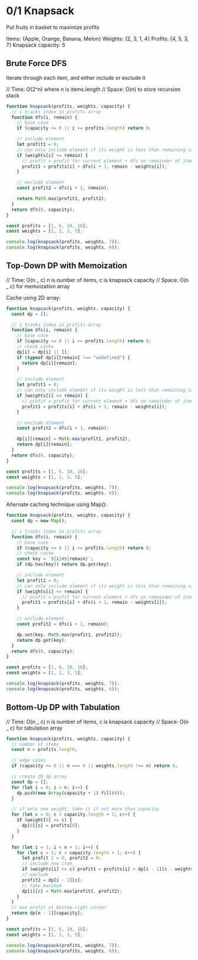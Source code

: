 # 0/1 Knapsack

Put fruits in basket to maximize profits

Items: {Apple, Orange, Banana, Melon}
Weights: {2, 3, 1, 4}
Profits: {4, 5, 3, 7}
Knapsack capacity: 5

## Brute Force DFS

Iterate through each item, and either include or exclude it

// Time: O(2^n) where n is items.length
// Space: O(n) to store recursion stack

```js
function knapsack(profits, weights, capacity) {
  // i tracks index in profits array
  function dfs(i, remain) {
    // base case
    if (capacity <= 0 || i >= profits.length) return 0;

    // include element
    let profit1 = 0;
    // can only include element if its weight is less than remaining capacity
    if (weights[i] <= remain) {
      // profit = profit for current element + dfs on remainder of items
      profit1 = profits[i] + dfs(i + 1, remain - weights[i]);
    }

    // exclude element
    const profit2 = dfs(i + 1, remain);

    return Math.max(profit1, profit2);
  }
  return dfs(0, capacity);
}

const profits = [1, 6, 10, 16];
const weights = [1, 2, 3, 5];

console.log(knapsack(profits, weights, 7));
console.log(knapsack(profits, weights, 6));
```

## Top-Down DP with Memoization

// Time: O(n _ c) n is number of items, c is knapsack capacity
// Space: O(n _ c) for memoization array

Cache using 2D array:

```js
function knapsack(profits, weights, capacity) {
  const dp = [];

  // i tracks index in profits array
  function dfs(i, remain) {
    // base case
    if (capacity <= 0 || i >= profits.length) return 0;
    // check cache
    dp[i] = dp[i] || [];
    if (typeof dp[i][remain] !== "undefined") {
      return dp[i][remain];
    }

    // include element
    let profit1 = 0;
    // can only include element if its weight is less than remaining capacity
    if (weights[i] <= remain) {
      // profit = profit for current element + dfs on remainder of items
      profit1 = profits[i] + dfs(i + 1, remain - weights[i]);
    }

    // exclude element
    const profit2 = dfs(i + 1, remain);

    dp[i][remain] = Math.max(profit1, profit2);
    return dp[i][remain];
  }
  return dfs(0, capacity);
}

const profits = [1, 6, 10, 16];
const weights = [1, 2, 3, 5];

console.log(knapsack(profits, weights, 7));
console.log(knapsack(profits, weights, 6));
```

Alternate caching technique using Map():

```js
function knapsack(profits, weights, capacity) {
  const dp = new Map();

  // i tracks index in profits array
  function dfs(i, remain) {
    // base case
    if (capacity <= 0 || i >= profits.length) return 0;
    // check cache
    const key = `${i}#${remain}`;
    if (dp.has(key)) return dp.get(key);

    // include element
    let profit1 = 0;
    // can only include element if its weight is less than remaining capacity
    if (weights[i] <= remain) {
      // profit = profit for current element + dfs on remainder of items
      profit1 = profits[i] + dfs(i + 1, remain - weights[i]);
    }

    // exclude element
    const profit2 = dfs(i + 1, remain);

    dp.set(key, Math.max(profit1, profit2));
    return dp.get(key);
  }
  return dfs(0, capacity);
}

const profits = [1, 6, 10, 16];
const weights = [1, 2, 3, 5];

console.log(knapsack(profits, weights, 7));
console.log(knapsack(profits, weights, 6));
```

## Bottom-Up DP with Tabulation

// Time: O(n _ c) n is number of items, c is knapsack capacity
// Space: O(n _ c) for tabulation array

```js
function knapsack(profits, weights, capacity) {
  // number of items
  const n = profits.length;

  // edge cases
  if (capacity <= 0 || n === 0 || weights.length !== n) return 0;

  // create 2D dp array
  const dp = [];
  for (let i = 0; i < n; i++) {
    dp.push(new Array(capacity + 1).fill(0));
  }

  // if only one weight, take it if not more than capacity
  for (let c = 0; c < capacity.length + 1; c++) {
    if (weight[0] <= c) {
      dp[0][c] = profits[0];
    }
  }

  for (let i = 1; i < n + 1; i++) {
    for (let c = 1; c < capacity.length + 1; c++) {
      let profit 1 = 0, profit2 = 0;
      // include new item
      if (weights[i] <= c) profit1 = profits[i] + dp[i - 1][c - weights[i]];
      // exclude
      profit2 = dp[i - 1][c];
      // take maximum
      dp[i][c] = Math.max(profit1, profit2);
    }
  }
  // max profit at bottom-right corner
  return dp[n - 1][capacity];
}

const profits = [1, 6, 10, 16];
const weights = [1, 2, 3, 5];

console.log(knapsack(profits, weights, 7));
console.log(knapsack(profits, weights, 6));
```
